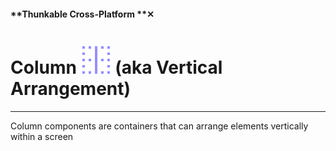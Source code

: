 #### **Thunkable Cross-Platform **✕

# Column ![](/assets/iOSviewIconCloumn.png) \(aka Vertical Arrangement\)

---

Column components are containers that can arrange elements vertically within a screen

